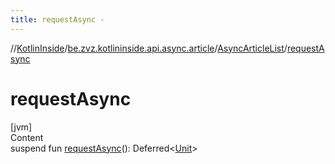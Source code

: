 ```yaml
---
title: requestAsync -
---
```

//[KotlinInside](../../index.md)/[be.zvz.kotlininside.api.async.article](../index.md)/[AsyncArticleList](index.md)/[requestAsync](request-async.md)



# requestAsync  
[jvm]  
Content  
suspend fun [requestAsync](request-async.md)(): Deferred<[Unit](https://kotlinlang.org/api/latest/jvm/stdlib/kotlin/-unit/index.html)>  



